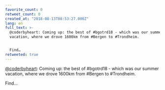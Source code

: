 ```yaml
---
favorite_count: 0
retweet_count: 0
created_at: "2018-08-13T08:53:27.000Z"
lang: en
full_text: >-
  @coderbyheart: Coming up: the best of #bgotrd18 - which was our summer
  vacation, where we drove 1600km from #Bergen to #Trondheim.


  Find…
retweeted: true
---
```


[@coderbyheart](https://twitter.com/coderbyheart): Coming up: the best of
#bgotrd18 - which was our summer vacation, where we drove 1600km from #Bergen to
#Trondheim.

Find…
